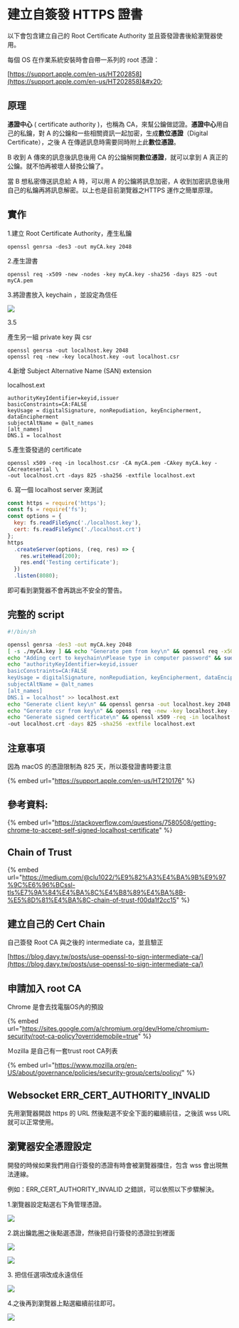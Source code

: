 # 建立自簽發 HTTPS 證書

以下會包含建立自己的 Root Certificate Authority 並且簽發證書後給瀏覽器使用。

每個 OS 在作業系統安裝時會自帶一系列的 root 憑證：

[https://support.apple.com/en-us/HT202858](https://support.apple.com/en-us/HT202858)&#x20;

## 原理

**憑證中心** ( certificate authority )，也稱為 CA，來幫公鑰做認證。**憑證中心**用自己的私鑰，對 A 的公鑰和一些相關資訊一起加密，生成**數位憑證**（Digital Certificate），之後 A 在傳遞訊息時需要同時附上此**數位憑證**。

B 收到 A 傳來的訊息後訊息後用 CA 的公鑰解開**數位憑證**，就可以拿到 A 真正的公鑰。就不怕再被壞人替換公鑰了。

當 B 想私密傳送訊息給 A 時，可以用 A 的公鑰將訊息加密，A 收到加密訊息後用自己的私鑰再將訊息解密。以上也是目前瀏覽器之HTTPS 運作之簡單原理。

## 實作

1.建立 Root Certificate Authority，產生私鑰

```
openssl genrsa -des3 -out myCA.key 2048
```

2.產生證書

```
openssl req -x509 -new -nodes -key myCA.key -sha256 -days 825 -out myCA.pem
```

3.將證書放入 keychain ，並設定為信任

![](<../.gitbook/assets/螢幕快照 2020-06-12 上午11.46.18.png>)

3.5

產生另一組 private key 與 csr

```
openssl genrsa -out localhost.key 2048
openssl req -new -key localhost.key -out localhost.csr
```



4.新增 Subject Alternative Name (SAN) extension &#x20;

localhost.ext

```
authorityKeyIdentifier=keyid,issuer
basicConstraints=CA:FALSE
keyUsage = digitalSignature, nonRepudiation, keyEncipherment, dataEncipherment
subjectAltName = @alt_names
[alt_names]
DNS.1 = localhost
```

5.產生簽發過的 certificate

```
openssl x509 -req -in localhost.csr -CA myCA.pem -CAkey myCA.key -CAcreateserial \
-out localhost.crt -days 825 -sha256 -extfile localhost.ext
```

6\. 寫一個 localhost server 來測試

```javascript
const https = require('https');
const fs = require('fs');
const options = {
  key: fs.readFileSync('./localhost.key'),
  cert: fs.readFileSync('./localhost.crt')
};
https
  .createServer(options, (req, res) => {
    res.writeHead(200);
    res.end('Testing certificate');
  })
  .listen(8080);
```

即可看到瀏覽器不會再跳出不安全的警告。

## 完整的 script

```bash
#!/bin/sh

openssl genrsa -des3 -out myCA.key 2048
[ -s ./myCA.key ] && echo "Generate pem from key\n" && openssl req -x509 -new -nodes -key myCA.key -sha256 -days 825 -out myCA.pem
echo "Adding cert to keychain\nPlease type in computer password" && sudo security add-trusted-cert -d -r trustRoot -k /Library/Keychains/System.keychain ./myCA.pem
echo "authorityKeyIdentifier=keyid,issuer
basicConstraints=CA:FALSE
keyUsage = digitalSignature, nonRepudiation, keyEncipherment, dataEncipherment
subjectAltName = @alt_names
[alt_names]
DNS.1 = localhost" >> localhost.ext
echo "Generate client key\n" && openssl genrsa -out localhost.key 2048
echo "Gererate csr from key\n" && openssl req -new -key localhost.key -out localhost.csr
echo "Generate signed certficate\n" && openssl x509 -req -in localhost.csr -CA myCA.pem -CAkey myCA.key -CAcreateserial \
-out localhost.crt -days 825 -sha256 -extfile localhost.ext
```

## 注意事項

因為 macOS 的憑證限制為 825 天，所以簽發證書時要注意

{% embed url="https://support.apple.com/en-us/HT210176" %}

## 參考資料:

{% embed url="https://stackoverflow.com/questions/7580508/getting-chrome-to-accept-self-signed-localhost-certificate" %}

## Chain of Trust

{% embed url="https://medium.com/@clu1022/%E9%82%A3%E4%BA%9B%E9%97%9C%E6%96%BCssl-tls%E7%9A%84%E4%BA%8C%E4%B8%89%E4%BA%8B-%E5%8D%81%E4%BA%8C-chain-of-trust-f00da1f2cc15" %}

## 建立自己的 Cert Chain

自己簽發 Root CA 與之後的 intermediate ca，並且驗正

[https://blog.davy.tw/posts/use-openssl-to-sign-intermediate-ca/](https://blog.davy.tw/posts/use-openssl-to-sign-intermediate-ca/)

## 申請加入 root CA

Chrome 是會去找電腦OS內的預設

{% embed url="https://sites.google.com/a/chromium.org/dev/Home/chromium-security/root-ca-policy?overridemobile=true" %}

Ｍozilla 是自己有一套trust root CA列表

{% embed url="https://www.mozilla.org/en-US/about/governance/policies/security-group/certs/policy/" %}

## Websocket ERR\_CERT\_AUTHORITY\_INVALID

先用瀏覽器開啟 https 的 URL 然後點選不安全下面的繼續前往，之後該 wss URL 就可以正常使用。

## 瀏覽器安全憑證設定

開發的時候如果我們用自行簽發的憑證有時會被瀏覽器擋住，包含 wss 會出現無法連線。

例如：ERR\_CERT\_AUTHORITY\_INVALID 之錯誤，可以依照以下步驟解決。

1.瀏覽器設定點選右下角管理憑證。

![](<../.gitbook/assets/截圖 2021-08-11 下午2.02.40.png>)

2.跳出鑰匙圈之後點選憑證，然後把自行簽發的憑證拉到裡面

![](<../.gitbook/assets/截圖 2021-08-11 下午2.02.57.png>)

![](<../.gitbook/assets/截圖 2021-08-11 下午2.02.47.png>)

3\. 把信任選項改成永遠信任

![](<../.gitbook/assets/截圖 2021-08-11 下午2.06.04.png>)

4.之後再到瀏覽器上點選繼續前往即可。

![](<../.gitbook/assets/截圖 2021-08-11 下午2.03.03.png>)
